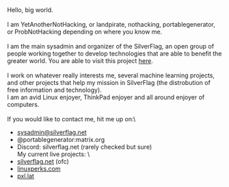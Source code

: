 Hello, big world.\
\
I am YetAnotherNotHacking, or landpirate, nothacking, portablegenerator, or ProbNotHacking depending on where you know me.\
\
I am the main sysadmin and organizer of the SilverFlag, an open group of people working together to develop technologies that are able to benefit the greater world. You are able to visit this project [here](https://silverflag.net).\
\
I work on whatever really interests me, several machine learning projects, and other projects that help my mission in SilverFlag (the distrobution of free information and technology).\
I am an avid Linux enjoyer, ThinkPad enjoyer and all around enjoyer of computers.\
\
If you would like to contact me, hit me up on:\
 + sysadmin@silverflag.net
 + @portablegenerator:matrix.org
 + Discord: silverflag.net (rarely checked but sure)
\
My current live projects: \ 
 + [silverflag.net](https://silverflag.net/) (ofc) 
 + [linuxperks.com](https://linuxperks.com/) 
 + [pxl.lat](https://pxl.lat/)
